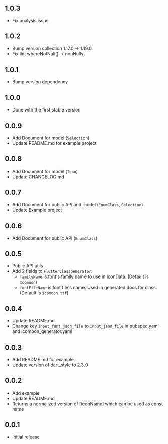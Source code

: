 ## 1.0.3

- Fix analysis issue

## 1.0.2

- Bump version collection 1.17.0 -> 1.19.0
- Fix lint whereNotNull() -> nonNulls

## 1.0.1

- Bump version dependency

## 1.0.0

- Done with the first stable version

## 0.0.9

- Add Document for model (`Selection`)
- Update README.md for example project

## 0.0.8

- Add Document for model (`Icon`)
- Update CHANGELOG.md

## 0.0.7

- Add Document for public API and model (`EnumClass`, `Selection`)
- Update Example project

## 0.0.6

- Add Document for public API (`EnumClass`)

## 0.0.5

- Public API utils
- Add 2 fields to `FlutterClassGenerator`:
  - `familyName` is font's family name to use in IconData. (Default is `Icomoon`)
  - `fontFileName` is font file's name. Used in generated docs for class. (Default is `icomoon.ttf`)

## 0.0.4

- Update README.md
- Change key `input_font_json_file` to `input_json_file` in pubspec.yaml and icomoon_generator.yaml

## 0.0.3

- Add README.md for example
- Update version of dart_style to 2.3.0

## 0.0.2

- Add example
- Update README.md
- Returns a normalized version of [iconName] which can be used as const name

## 0.0.1

- Initial release
